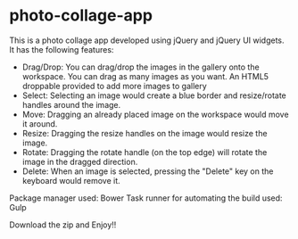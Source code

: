 # photo-collage-app

This is a photo collage app developed using jQuery and jQuery UI widgets. It has the following features:

<ul>
<li>Drag/Drop: You can drag/drop the images in the gallery onto the workspace. You can drag as many images as you want. An HTML5 droppable provided to add more images to gallery</li>
<li>Select: Selecting an image would create a blue border and resize/rotate handles around the image.</li>
<li>Move: Dragging an already placed image on the workspace would move it around.</li>
<li>Resize: Dragging the resize handles on the image would resize the image.</li>
<li>Rotate: Dragging the rotate handle (on the top edge) will rotate the image in the dragged direction.</li>
<li>Delete: When an image is selected, pressing the "Delete" key on the keyboard would remove it.</li>
</ul>

Package manager used: Bower
Task runner for automating the build used: Gulp

Download the zip and Enjoy!!
